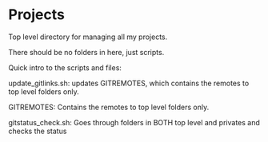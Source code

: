 # Projects

Top level directory for managing all my projects.

There should be no folders in here, just scripts.

Quick intro to the scripts and files:

update_gitlinks.sh: updates GITREMOTES, which contains the remotes to top
                    level folders only.

GITREMOTES:         Contains the remotes to top level folders only.

gitstatus_check.sh: Goes through folders in BOTH top level and privates
                    and checks the status





